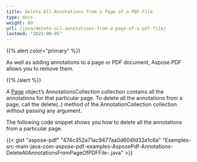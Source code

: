 ```yaml
---
title: Delete All Annotations from a Page of a PDF File
type: docs
weight: 80
url: /java/delete-all-annotations-from-a-page-of-a-pdf-file/
lastmod: "2021-06-05"
---
```


{{% alert color="primary" %}}

As well as adding annotations to a page or PDF document, Aspose.PDF allows you to remove them.

{{% /alert %}}

A [Page](https://apireference.aspose.com/java/pdf/com.aspose.pdf/Page) object’s AnnotationsCollection collection contains all the annotations for that particular page. To delete all the annotations from a page, call the delete(..) method of the AnnotationCollection collection without passing any argument.

The following code snippet shows you how to delete all the annotations from a particular page.



{{< gist "aspose-pdf" "474c352a71ac9477aa0d604fd32e1c6a" "Examples-src-main-java-com-aspose-pdf-examples-AsposePdf-Annotations-DeleteAllAnnotationsFromPageOfPDFFile-.java" >}}
